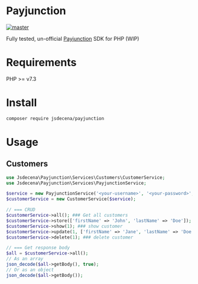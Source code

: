 # Payjunction

[![master](https://github.com/jsdecena/payjunction/actions/workflows/master.yml/badge.svg?branch=master)](https://github.com/jsdecena/payjunction/actions/workflows/master.yml)

Fully tested, un-official [Payjunction](https://www.payjunction.com) SDK for PHP (WIP)

# Requirements
PHP >= v7.3

# Install

```bash
composer require jsdecena/payjunction
```

# Usage

## Customers

```php
use Jsdecena\Payjunction\Services\Customers\CustomerService;
use Jsdecena\Payjunction\Services\PayjunctionService;

$service = new PayjunctionService('<your-username>', '<your-password>', '<your-app-key>');
$customerService = new CustomerService($service);

// === CRUD
$customerService->all(); ### Get all customers
$customerService->store(['firstName' => 'John', 'lastName' => 'Doe']); ### create customer
$customerService->show(1); ### show customer
$customerService->update(1, ['firstName' => 'Jane', 'lastName' => 'Doe']); ### update customer
$customerService->delete(1); ### delete customer

// === Get response body
$all = $customerService->all();
// As an array
json_decode($all->getBody(), true);
// Or as an object
json_decode($all->getBody());
```

